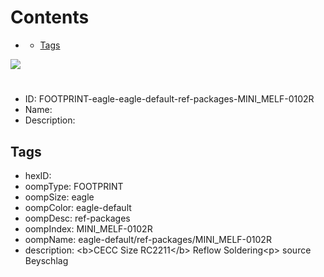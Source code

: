 



Contents
========

* [](#)
	* [Tags](#tags)
  
![][im]
# 

- ID: FOOTPRINT-eagle-eagle-default-ref-packages-MINI_MELF-0102R
- Name: 
- Description: 

## Tags

- hexID: 
- oompType: FOOTPRINT
- oompSize: eagle
- oompColor: eagle-default
- oompDesc: ref-packages
- oompIndex: MINI_MELF-0102R
- oompName: eagle-default/ref-packages/MINI_MELF-0102R
- description: &lt;b&gt;CECC Size RC2211&lt;/b&gt; Reflow Soldering&lt;p&gt;&#xD;
source Beyschlag



[im]: image.png
